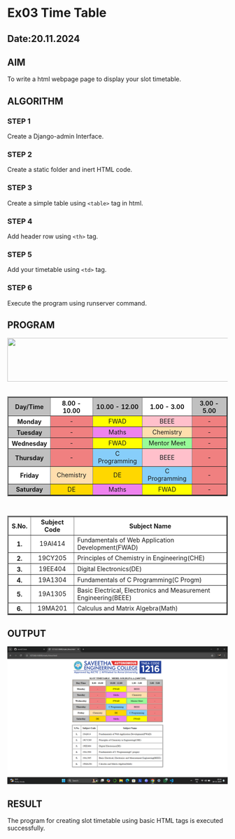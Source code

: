 # Ex03 Time Table
## Date:20.11.2024

## AIM
To write a html webpage page to display your slot timetable.

## ALGORITHM
### STEP 1
Create a Django-admin Interface.

### STEP 2
Create a static folder and inert HTML code.

### STEP 3
Create a simple table using ```<table>``` tag in html.

### STEP 4
Add header row using ```<th>``` tag.

### STEP 5
Add your timetable using ```<td>``` tag.

### STEP 6
Execute the program using runserver command.

## PROGRAM

<html>
    <head>
        <title>
           <b>SLOT TIMETABLE - MERIL GOLDLINA A (24007299)</b>
        </title>
    </head>
    <body>
        <center>
            <img src="/static/logo.png" height="100" width="630"><br><br>
        </center>
        <table border="2" cellpadding="10" bgcolor="AntiqueWhite" width="630">
            <tr> 
                <th bgcolor="silver">Day/Time</th>       
                <th bgcolor="white">8.00 - 10.00</th>
                <th bgcolor="silver">10.00 - 12.00</th>
                <th bgcolor="white">1.00 - 3.00</th>
                <th bgcolor="silver">3.00 - 5.00</th>
            </tr>
            <tr> 
                <th bgcolor="white">Monday</th>
                <td bgcolor="LightCoral" align="center">-</td>
                <td bgcolor="yellow" align="center">FWAD</td>
                <td bgcolor="pink" align="center">BEEE</td>
                <td bgcolor="LightCoral" align="center">-</td>
            </tr>
            <tr>
                <th bgcolor="silver">Tuesday</th>
                <td bgcolor="LightCoral" align="center">-</td>
                <td bgcolor="violet" align="center">Maths</td>
                <td bgcolor="NavajoWhite" align="center">Chemistry</td>
                <td bgcolor="LightCoral" align="center">-</td>
            </tr>
            <tr>
                <th bgcolor="white">Wednesday</th>
                <td bgcolor="LightCoral" align="center">-</td>
                <td bgcolor="yellow" align="center">FWAD</td>
                <td bgcolor="PaleGreen" align="center">Mentor Meet</td>
                <td bgcolor="LightCoral" align="center">-</td>
            </tr>
            <tr>
                <th bgcolor="silver">Thursday</th>
                <td bgcolor="LightCoral" align="center">-</td>
                <td bgcolor="LightSkyBlue" align="center">C Programming</td>
                <td bgcolor="pink" align="center">BEEE</td>
                <td bgcolor="LightCoral" align="center">-</td>
            </tr>
            <tr>
                <th bgcolor="white">Friday</th>
                <td bgcolor="NavajoWhite" align="center">Chemistry</td>
                <td bgcolor="gold" align="center">DE</td>
                <td bgcolor="LightSkyBlue" align="center">C Programming</td>
                <td bgcolor="LightCoral" align="center">-</td>
            </tr>
            <tr>
                <th bgcolor="silver">Saturday</th>
                <td bgcolor="gold" align="center">DE</td>
                <td bgcolor="violet" align="center">Maths</td>
                <td bgcolor="yellow" align="center">FWAD</td>
                <td bgcolor="LightCoral" align="center">-</td>
            </tr>
        </table>
        <br>
        <table border="2" cellpadding="10" bgcolor="white">
            <tr> 
                <th>S.No.</th>  
                <th align="center">Subject Code</th>     
                <th align="center">Subject Name</th>  
            </tr>   
            <tr>
                <th>1.</th>
                <td align="center">19AI414</td>
                <td>Fundamentals of Web Application Development(FWAD)</td>
            </tr> 
            <tr>
                <th>2.</th>
                <td align="center">19CY205</td>
                <td>Principles of Chemistry in Engineering(CHE)</td>
            </tr>   
            <tr>
                <th>3.</th>
                <td align="center">19EE404</td>
                <td>Digital Electronics(DE)</td>
            </tr>   
            <tr>
                <th>4.</th>
                <td align="center">19A1304</td>
                <td>Fundamentals of C Programming(C Progm)</td>
            </tr>   
            <tr>
                <th>5.</th>
                <td align="center">19A1305</td>
                <td>Basic Electrical, Electronics and Measurement Engineering(BEEE)</td>
            </tr>   
            <tr>
                <th>6.</th>
                <td align="center">19MA201</td>
                <td>Calculus and Matrix Algebra(Math)</td>
            </tr>   
        </table>
    </body>
</html>

## OUTPUT
![alt text](<Screenshot 2024-11-20 203606.png>)

## RESULT
The program for creating slot timetable using basic HTML tags is executed successfully.
